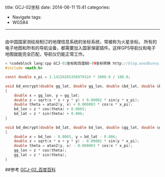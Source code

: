 title: GCJ-02坐标
date: 2014-06-11 15:41
categories:
- Navigate
tags: 
- WGS84
---

## 
由中国国家测绘局制订的地理信息系统的坐标系统，常被称为火星坐标。
所有的电子地图和所有的导航设备，都需要加入国家保密插件。这样GPS导航仪和电子地图就能完全匹配，导航仪仍能正常工作。


``` c
< %codeblock lang:cpp GCJ-02坐标和百度BD-09坐标转换 http://blog.woodbunny.com/post-68.html %>
#include <math.h>  

const double x_pi = 3.14159265358979324 * 3000.0 / 180.0;  
  
void bd_encrypt(double gg_lat, double gg_lon, double &bd_lat, double &bd_lon)  
{  
    double x = gg_lon, y = gg_lat;  
    double z = sqrt(x * x + y * y) + 0.00002 * sin(y * x_pi);  
    double theta = atan2(y, x) + 0.000003 * cos(x * x_pi);  
    bd_lon = z * cos(theta) + 0.0065;  
    bd_lat = z * sin(theta) + 0.006;  
}  
  
void bd_decrypt(double bd_lat, double bd_lon, double &gg_lat, double &gg_lon)  
{  
    double x = bd_lon - 0.0065, y = bd_lat - 0.006;  
    double z = sqrt(x * x + y * y) - 0.00002 * sin(y * x_pi);  
    double theta = atan2(y, x) - 0.000003 * cos(x * x_pi);  
    gg_lon = z * cos(theta);  
    gg_lat = z * sin(theta);  
}  
```
##参考
[GCJ-02_百度百科](http://baike.baidu.com/link?url=4mvEGZjtGFkON8WChTERKxFiIWVRGcegAJz5J8LME3z2TYu_dxYZnqZqIE47mNZ9fpwQ_u12vV9ANB9Qk1VaDq)
